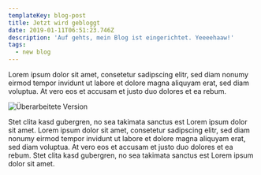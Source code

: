 ```yaml
---
templateKey: blog-post
title: Jetzt wird gebloggt
date: 2019-01-11T06:51:23.746Z
description: 'Auf gehts, mein Blog ist eingerichtet. Yeeeehaaw!'
tags:
  - new blog
---
```

Lorem ipsum dolor sit amet, consetetur sadipscing elitr, sed diam nonumy eirmod tempor invidunt ut labore et dolore magna aliquyam erat, sed diam voluptua. At vero eos et accusam et justo duo dolores et ea rebum.

![Überarbeitete Version](/img/bildschirmfoto-2019-01-10-um-13.52.18.png)

Stet clita kasd gubergren, no sea takimata sanctus est Lorem ipsum dolor sit amet. Lorem ipsum dolor sit amet, consetetur sadipscing elitr, sed diam nonumy eirmod tempor invidunt ut labore et dolore magna aliquyam erat, sed diam voluptua. At vero eos et accusam et justo duo dolores et ea rebum. Stet clita kasd gubergren, no sea takimata sanctus est Lorem ipsum dolor sit amet.
